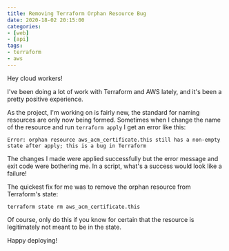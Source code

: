 ```yaml
---
title: Removing Terraform Orphan Resource Bug
date: 2020-18-02 20:15:00
categories:
- [web]
- [api]
tags:
- terraform
- aws
---
```


Hey cloud workers!

I've been doing a lot of work with Terraform and AWS lately, and it's been a pretty positive experience.

As the project, I'm working on is fairly new, the standard for naming resources are only now being formed. Sometimes when I change the name of the resource and run `terraform apply` I get an error like this:

```plaintext
Error: orphan resource aws_acm_certificate.this still has a non-empty state after apply; this is a bug in Terraform
```

The changes I made were applied successfully but the error message and exit code were bothering me. In a script, what's a success would look like a failure!

The quickest fix for me was to remove the orphan resource from Terraform's state:

```console
terraform state rm aws_acm_certificate.this
```

Of course, only do this if you know for certain that the resource is legitimately not meant to be in the state.

Happy deploying!
